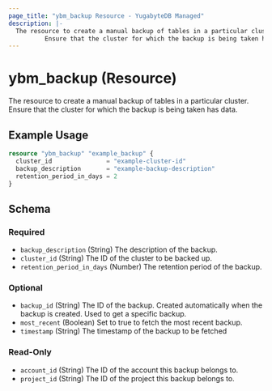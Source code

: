 ```yaml
---
page_title: "ybm_backup Resource - YugabyteDB Managed"
description: |-
  The resource to create a manual backup of tables in a particular cluster.
          Ensure that the cluster for which the backup is being taken has data.
---
```


# ybm_backup (Resource)

The resource to create a manual backup of tables in a particular cluster. 
		Ensure that the cluster for which the backup is being taken has data.


## Example Usage

```terraform
resource "ybm_backup" "example_backup" {
  cluster_id               = "example-cluster-id"
  backup_description       = "example-backup-description"
  retention_period_in_days = 2
}
```

<!-- schema generated by tfplugindocs -->
## Schema

### Required

- `backup_description` (String) The description of the backup.
- `cluster_id` (String) The ID of the cluster to be backed up.
- `retention_period_in_days` (Number) The retention period of the backup.

### Optional

- `backup_id` (String) The ID of the backup. Created automatically when the backup is created. Used to get a specific backup.
- `most_recent` (Boolean) Set to true to fetch the most recent backup.
- `timestamp` (String) The timestamp of the backup to be fetched

### Read-Only

- `account_id` (String) The ID of the account this backup belongs to.
- `project_id` (String) The ID of the project this backup belongs to.
